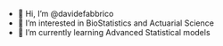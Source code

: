 - 👋 Hi, I’m @davidefabbrico
- 👀 I’m interested in BioStatistics and Actuarial Science
- 🌱 I’m currently learning Advanced Statistical models
